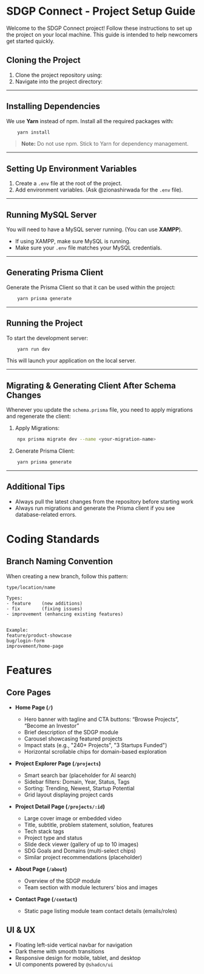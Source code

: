 # SDGP Connect - Project Setup Guide

Welcome to the SDGP Connect project! Follow these instructions to set up the project on your local machine. This guide is intended to help newcomers get started quickly.

## Cloning the Project

1. Clone the project repository using:
2. Navigate into the project directory:

---

## Installing Dependencies

We use **Yarn** instead of npm. Install all the required packages with:
```bash
    yarn install
```

> **Note:** Do not use npm. Stick to Yarn for dependency management.

---

## Setting Up Environment Variables

1. Create a `.env` file at the root of the project.
2. Add environment variables. (Ask @zionashirwada for the `.env` file).

---

## Running MySQL Server

You will need to have a MySQL server running. (You can use **XAMPP**).
- If using XAMPP, make sure MySQL is running.
- Make sure your `.env` file matches your MySQL credentials.

---

## Generating Prisma Client

Generate the Prisma Client so that it can be used within the project:
```bash
    yarn prisma generate
```

---

## Running the Project

To start the development server:
```bash
    yarn run dev
```

This will launch your application on the local server.

---

## Migrating & Generating Client After Schema Changes

Whenever you update the `schema.prisma` file, you need to apply migrations and regenerate the client:

1. Apply Migrations:
```bash
    npx prisma migrate dev --name <your-migration-name>
```

2. Generate Prisma Client:
```bash
    yarn prisma generate
```

---

## Additional Tips
- Always pull the latest changes from the repository before starting work
- Always run migrations and generate the Prisma client if you see database-related errors.


# Coding Standards

## Branch Naming Convention
When creating a new branch, follow this pattern:
```
type/location/name

Types:
- feature    (new additions)
- fix        (fixing issues)
- improvement (enhancing existing features)


Example:
feature/product-showcase
bug/login-form
improvement/home-page
```

# Features

## Core Pages

- **Home Page (`/`)**
  - Hero banner with tagline and CTA buttons: “Browse Projects”, “Become an Investor”
  - Brief description of the SDGP module
  - Carousel showcasing featured projects
  - Impact stats (e.g., "240+ Projects", "3 Startups Funded")
  - Horizontal scrollable chips for domain-based exploration

- **Project Explorer Page (`/projects`)**
  - Smart search bar (placeholder for AI search)
  - Sidebar filters: Domain, Year, Status, Tags
  - Sorting: Trending, Newest, Startup Potential
  - Grid layout displaying project cards

- **Project Detail Page (`/projects/:id`)**
  - Large cover image or embedded video
  - Title, subtitle, problem statement, solution, features
  - Tech stack tags
  - Project type and status
  - Slide deck viewer (gallery of up to 10 images)
  - SDG Goals and Domains (multi-select chips)
  - Similar project recommendations (placeholder)

- **About Page (`/about`)**
  - Overview of the SDGP module
  - Team section with module lecturers’ bios and images

- **Contact Page (`/contact`)**
  - Static page listing module team contact details (emails/roles)

## UI & UX

- Floating left-side vertical navbar for navigation
- Dark theme with smooth transitions
- Responsive design for mobile, tablet, and desktop
- UI components powered by `@shadcn/ui`
